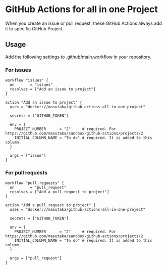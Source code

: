 # GitHub Actions for all in one Project

When you create an issue or pull request, these GitHub Actions always add it to specific GitHub Project.

## Usage

Add the following settings to .github/main.workflow in your repository.

### For issues

```hcl
workflow "issues" {
  on       = "issues"
  resolves = ["Add an issue to project"]
}

action "Add an issue to project" {
  uses = "docker://masutaka/github-actions-all-in-one-project"

  secrets = ["GITHUB_TOKEN"]

  env = {
    PROJECT_NUMBER      = "2"     # required. For https://github.com/masutaka/sandbox-github-actions/projects/2
    INITIAL_COLUMN_NAME = "To do" # required. It is added to this column.
  }

  args = ["issue"]
}
```

### For pull requests

```hcl
workflow "pull_requests" {
  on       = "pull_request"
  resolves = ["Add a pull_request to project"]
}

action "Add a pull_request to project" {
  uses = "docker://masutaka/github-actions-all-in-one-project"

  secrets = ["GITHUB_TOKEN"]

  env = {
    PROJECT_NUMBER      = "2"     # required. For https://github.com/masutaka/sandbox-github-actions/projects/2
    INITIAL_COLUMN_NAME = "To do" # required. It is added to this column.
  }

  args = ["pull_request"]
}
```
